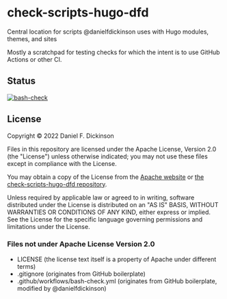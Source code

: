# check-scripts-hugo-dfd

Central location for scripts @danielfdickinson uses with Hugo modules, themes, and sites

Mostly a scratchpad for testing checks for which the intent is to use GitHub Actions or
other CI.

## Status

[![bash-check](https://github.com/danielfdickinson/check-scripts-hugo-dfd/actions/workflows/bash-check.yml/badge.svg)](https://github.com/danielfdickinson/check-scripts-hugo-dfd/actions/workflows/bash-check.yml)

## License

Copyright © 2022 Daniel F. Dickinson

Files in this repository are licensed under the Apache License,
Version 2.0 (the "License") unless otherwise indicated;
you may not use these files except in compliance with the License.

You may obtain a copy of the License from the [Apache website](http://www.apache.org/licenses/LICENSE-2.0)
or [the check-scripts-hugo-dfd repository](https://github.com/danielfdickinson/check-scripts-hugo-dfd/blob/main/LICENSE).

Unless required by applicable law or agreed to in writing, software
distributed under the License is distributed on an "AS IS" BASIS,
WITHOUT WARRANTIES OR CONDITIONS OF ANY KIND, either express or implied.
See the License for the specific language governing permissions and
limitations under the License.

### Files not under Apache License Version 2.0

* LICENSE (the license text itself is a property of Apache under different terms)
* .gitignore (originates from GitHub boilerplate)
* .github/workflows/bash-check.yml (originates from GitHub boilerplate, modified by @danielfdickinson)
